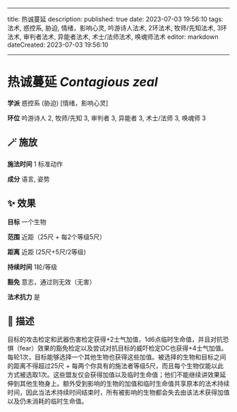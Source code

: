 
---
title: 热诚蔓延
description: 
published: true
date: 2023-07-03 19:56:10
tags: 法术, 惑控系, 胁迫, 情绪，影响心灵, 吟游诗人法术, 2环法术, 牧师/先知法术, 3环法术, 审判者法术, 异能者法术, 术士/法师法术, 唤魂师法术
editor: markdown
dateCreated: 2023-07-03 19:56:10

---

# **热诚蔓延** *Contagious zeal*

**学派** 惑控系 (胁迫) \[情绪，影响心灵\] 

**环位** 吟游诗人 2, 牧师/先知 3, 审判者 3, 异能者 3, 术士/法师 3, 唤魂师 3

## 🪄 施放

**施法时间** 1 标准动作

**成分** 语言, 姿势

## ✨ 效果 

**目标** 一个生物 

**范围** 近距（25尺 + 每2个等级5尺）

**距离** 近距 (25尺+5尺/2等级)  

**持续时间** 1轮/等级 

**豁免** 意志，通过则无效（无害）

**法术抗力** 是

## 📖 描述

目标的攻击检定和武器伤害检定获得+2士气加值，1d6点临时生命值，并且对抗恐惧（fear）效果的豁免检定以及尝试对抗目标的威吓检定DC也获得+4士气加值。每轮1次，目标能够选择一个其他生物也获得这些加值。被选择的生物和目标之间的距离不得超过25尺 + 每两个你具有的施法者等级5尺，而且每个生物仅能以此方式被选取1次。这些盟友仅会获得加值以及临时生命值；他们不能继续讲效果延伸到其他生物身上。额外受到影响的生物的加值和临时生命值共享原本的法术持续时间，因此当法术持续时间结束时，所有被影响的生物都会失去由该法术获得加值以及仍未消耗的临时生命值。
    